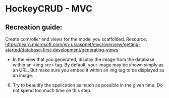 # HockeyCRUD - MVC 

## Recreation guide:
Create controller and views for the model you scaffolded.
   Resource: https://learn.microsoft.com/en-us/aspnet/mvc/overview/getting-started/database-first-development/generating-views
   - In the view that you generated, display the image from the database within an \<img src\> tag. By default, your image may be shown simply as an URL. But make sure you embed it within an img tag to be displayed as an image.
     
6. Try to beautify the application as much as possible in the given time. Do not spend too much time on this step. 
